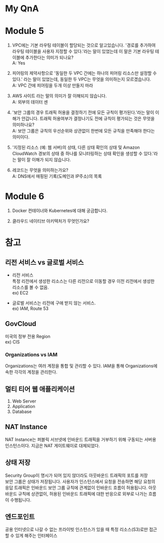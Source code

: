 # My QnA
# Module 5
1. VPC에는 기본 라우팅 테이블이 할당되는 것으로 알고있습니다. '경로를 추가하여 라우팅 테이블을 사용자 지정할 수 있다.'라는 말이 있었는데
이 말은 기본 라우팅 테이블에 추가한다는 의미가 되나요?  
A: Yes  
   

2. 피어링의 제약사항으로 '동일한 두 VPC 간에는 하나의 피어링 리소스만 설정할 수 있다.' 라는 말이 있었는데, 동일한 두 VPC는 무엇을 의미하는지 모르겠습니다.  
A: VPC 간에 피어링을 두개 이상 만들지 마라
   

3. AWS 사이트 라는 말의 의미가 잘 이해되지 않습니다.  
A: 외부의 데이터 센
   

4. '보안 그룹의 경우 트래픽 허용을 결정하기 전에 모든 규칙이 평가된다.'라는 말이 이해가 안갑니다. 트래픽 허용여부가 결정나기도 전에 규칙이 평가되는 것은 무엇을 의미하나요?  
A: 보안 그룹은 규칙의 우선순위와 상관없이 한번에 모든 규칙을 만족해야 한다는 의미이다.


5. '지정된 리소스 (예: 웹 서버)의 상태, 다른 상태 확인의 상태 및 Amazon CloudWatch 경보의 상태 중 하나를 모니터링하는 상태 확인을 생성할 수 있다.'라는 말이 잘 이해가 되지 않습니다.  


6. 레코드는 무엇을 의미하는가요?  
A: DNS에서 매핑된 기록(도메인과 IP주소)의 목록

# Module 6
1. Docker 컨테이너와 Kubernetes에 대해 궁금합니다.

2. 클라우드 네이티브 아키텍처가 무엇인가요?

# 참고
## 리전 서비스 vs 글로벌 서비스
* 리전 서비스  
특정 리전에서 생성한 리소스는 다른 리전으로 이동할 경우 이전 리전에서 생성한 리소스를 볼 수 없음.  
ex) EC2  
  
* 글로벌 서비스는 리전에 구애 받지 않는 서비스.  
ex) IAM, Route 53  
  
## GovCloud
미국의 정부 전용 Region  
ex) CIS  

### Organizations vs IAM
Organizations는 여러 계정을 통합 및 관리할 수 있다. IAM을 통해 Organizations에 속한 각각의 계정을 관리한다.

## 멀티 티어 웹 애플리케이션
1. Web Server
2. Application
3. Database

## NAT Instance
NAT Instance는 퍼블릭 서브넷에 인바운드 트래픽을 거부하기 위해 구동되는 서버용 인스턴스이다.
지금은 NAT 게이트웨이로 대체되었다.

## 상태 저장
Security Group이 명시가 되어 있지 않더라도 아웃바운드 트래픽의 포트를 저장  
보안 그룹은 상태가 저장됩니다. 사용자가 인스턴스에서 요청을 전송하면 해당 요청의 응답 트래픽은 인바운드 보안 그룹 규칙에 관계없이 인바운드 흐름이 허용됩니다. 
아웃바운드 규칙에 상관없이, 허용된 인바운드 트래픽에 대한 반응으로 외부로 나가는 흐름이 수행됩니다.

## 엔드포인트
공용 인터넷으로 나갈 수 없는 프라이빗 인스턴스가 있을 때 특정 리소스(S3)로만 접근할 수 있게 해주는 인터페이스


